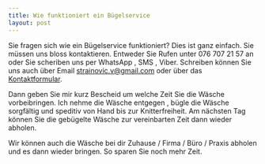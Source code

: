 ```yaml
---
title: Wie funktioniert ein Bügelservice
layout: post
---
```

Sie fragen sich wie ein Bügelservice funktioniert?
Dies ist ganz einfach. Sie müssen uns bloss kontaktieren. Entweder Sie Rufen unter 076 707 21 57 an oder Sie scheriben uns per WhatsApp , SMS , Viber. Schreiben können Sie uns auch über Email [strainovic.v@gmail.com](mailto:strainovic.v@gmail.com) oder über das [Kontaktformular](https://buegeln.services/#contact).  
  
Dann geben Sie mir kurz Bescheid um welche Zeit Sie die Wäsche vorbeibringen. Ich nehme die Wäsche entgegen , bügle die Wäsche sorgfältig und speditiv von Hand bis zur Knitterfreiheit. Am nächsten Tag können Sie die gebügelte Wäsche zur vereinbarten Zeit dann wieder abholen.  
  
Wir können auch die Wäsche bei dir Zuhause / Firma / Büro / Praxis abholen und es dann wieder bringen. So sparen Sie noch mehr Zeit.

